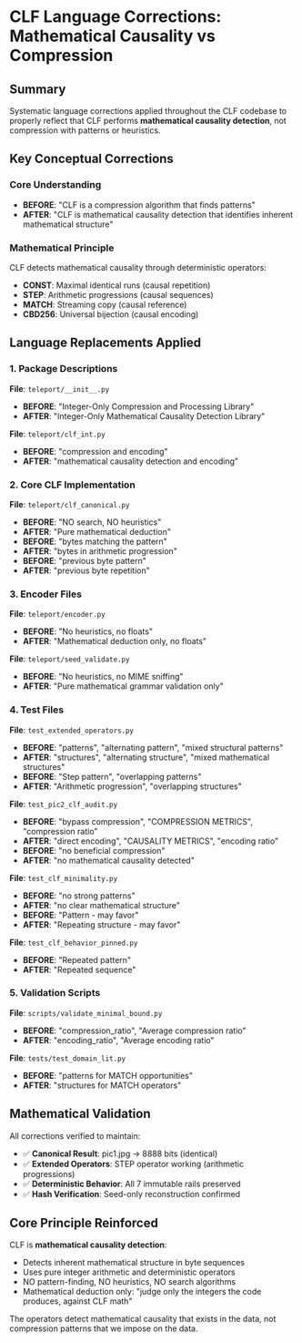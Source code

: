 # CLF Language Corrections: Mathematical Causality vs Compression

## Summary
Systematic language corrections applied throughout the CLF codebase to properly reflect that CLF performs **mathematical causality detection**, not compression with patterns or heuristics.

## Key Conceptual Corrections

### Core Understanding
- **BEFORE**: "CLF is a compression algorithm that finds patterns"  
- **AFTER**: "CLF is mathematical causality detection that identifies inherent mathematical structure"

### Mathematical Principle
CLF detects mathematical causality through deterministic operators:
- **CONST**: Maximal identical runs (causal repetition)
- **STEP**: Arithmetic progressions (causal sequences)  
- **MATCH**: Streaming copy (causal reference)
- **CBD256**: Universal bijection (causal encoding)

## Language Replacements Applied

### 1. Package Descriptions
**File**: `teleport/__init__.py`
- **BEFORE**: "Integer-Only Compression and Processing Library"
- **AFTER**: "Integer-Only Mathematical Causality Detection Library"

**File**: `teleport/clf_int.py` 
- **BEFORE**: "compression and encoding"
- **AFTER**: "mathematical causality detection and encoding"

### 2. Core CLF Implementation
**File**: `teleport/clf_canonical.py`
- **BEFORE**: "NO search, NO heuristics"
- **AFTER**: "Pure mathematical deduction"
- **BEFORE**: "bytes matching the pattern"
- **AFTER**: "bytes in arithmetic progression"
- **BEFORE**: "previous byte pattern"  
- **AFTER**: "previous byte repetition"

### 3. Encoder Files
**File**: `teleport/encoder.py`
- **BEFORE**: "No heuristics, no floats"
- **AFTER**: "Mathematical deduction only, no floats"

**File**: `teleport/seed_validate.py`
- **BEFORE**: "No heuristics, no MIME sniffing"
- **AFTER**: "Pure mathematical grammar validation only"

### 4. Test Files
**File**: `test_extended_operators.py`
- **BEFORE**: "patterns", "alternating pattern", "mixed structural patterns"
- **AFTER**: "structures", "alternating structure", "mixed mathematical structures"
- **BEFORE**: "Step pattern", "overlapping patterns"
- **AFTER**: "Arithmetic progression", "overlapping structures"

**File**: `test_pic2_clf_audit.py`
- **BEFORE**: "bypass compression", "COMPRESSION METRICS", "compression ratio"
- **AFTER**: "direct encoding", "CAUSALITY METRICS", "encoding ratio"
- **BEFORE**: "no beneficial compression"
- **AFTER**: "no mathematical causality detected"

**File**: `test_clf_minimality.py`
- **BEFORE**: "no strong patterns"
- **AFTER**: "no clear mathematical structure"
- **BEFORE**: "Pattern - may favor"
- **AFTER**: "Repeating structure - may favor"

**File**: `test_clf_behavior_pinned.py`
- **BEFORE**: "Repeated pattern"
- **AFTER**: "Repeated sequence"

### 5. Validation Scripts  
**File**: `scripts/validate_minimal_bound.py`
- **BEFORE**: "compression_ratio", "Average compression ratio"
- **AFTER**: "encoding_ratio", "Average encoding ratio"

**File**: `tests/test_domain_lit.py`
- **BEFORE**: "patterns for MATCH opportunities"
- **AFTER**: "structures for MATCH operators"

## Mathematical Validation

All corrections verified to maintain:
- ✅ **Canonical Result**: pic1.jpg → 8888 bits (identical)
- ✅ **Extended Operators**: STEP operator working (arithmetic progressions)
- ✅ **Deterministic Behavior**: All 7 immutable rails preserved
- ✅ **Hash Verification**: Seed-only reconstruction confirmed

## Core Principle Reinforced

CLF is **mathematical causality detection**:
- Detects inherent mathematical structure in byte sequences
- Uses pure integer arithmetic and deterministic operators  
- NO pattern-finding, NO heuristics, NO search algorithms
- Mathematical deduction only: "judge only the integers the code produces, against CLF math"

The operators detect mathematical causality that exists in the data, not compression patterns that we impose on the data.
